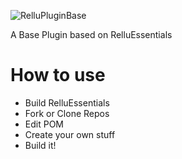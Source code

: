 ![RelluPluginBase](https://img.relluem94.de/logos/app/rellupluginbase.png)

A Base Plugin based on RelluEssentials

# How to use

* Build RelluEssentials
* Fork or Clone Repos
* Edit POM
* Create your own stuff
* Build it!